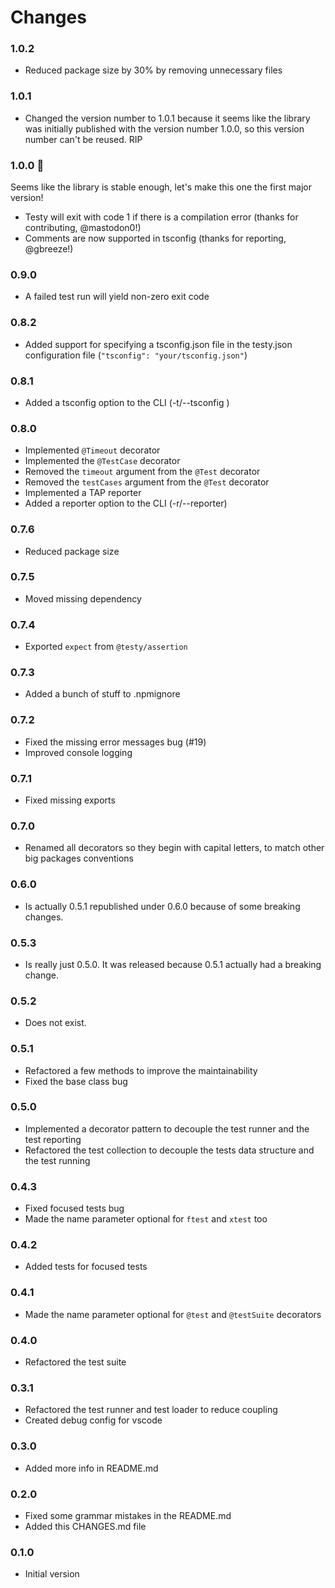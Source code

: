 # Changes

### 1.0.2
  - Reduced package size by 30% by removing unnecessary files

### 1.0.1
  - Changed the version number to 1.0.1 because it seems like the library was initially published with the version number 1.0.0, so this version number can't be reused. RIP

### 1.0.0 🎊
Seems like the library is stable enough, let's make this one the first major version!

  - Testy will exit with code 1 if there is a compilation error (thanks for contributing, @mastodon0!)
  - Comments are now supported in tsconfig (thanks for reporting, @gbreeze!)

### 0.9.0
  - A failed test run will yield non-zero exit code

### 0.8.2
  - Added support for specifying a tsconfig.json file in the testy.json configuration file (`"tsconfig": "your/tsconfig.json"`)


### 0.8.1
  - Added a tsconfig option to the CLI (-t/--tsconfig <path>)


### 0.8.0
  - Implemented `@Timeout` decorator
  - Implemented the `@TestCase` decorator
  - Removed the `timeout` argument from the `@Test` decorator
  - Removed the `testCases` argument from the `@Test` decorator
  - Implemented a TAP reporter
  - Added a reporter option to the CLI (-r/--reporter)

### 0.7.6
  - Reduced package size

### 0.7.5
  - Moved missing dependency

### 0.7.4
  - Exported `expect` from `@testy/assertion`

### 0.7.3
  - Added a bunch of stuff to .npmignore

### 0.7.2
  - Fixed the missing error messages bug (#19)
  - Improved console logging

### 0.7.1
  - Fixed missing exports

### 0.7.0
 - Renamed all decorators so they begin with capital letters, to match other big packages conventions

### 0.6.0
 - Is actually 0.5.1 republished under 0.6.0 because of some breaking changes.

### 0.5.3
 - Is really just 0.5.0. It was released because 0.5.1 actually had a breaking change.

### 0.5.2
- Does not exist.

### 0.5.1
 - Refactored a few methods to improve the maintainability
 - Fixed the base class bug

### 0.5.0
 - Implemented a decorator pattern to decouple the test runner and the test reporting
 - Refactored the test collection to decouple the tests data structure and the test running

### 0.4.3
 - Fixed focused tests bug
 - Made the name parameter optional for `ftest` and `xtest` too

### 0.4.2
 - Added tests for focused tests

### 0.4.1
 - Made the name parameter optional for `@test` and `@testSuite` decorators

### 0.4.0
 - Refactored the test suite

### 0.3.1
 - Refactored the test runner and test loader to reduce coupling
 - Created debug config for vscode

### 0.3.0
 - Added more info in README.md

### 0.2.0
- Fixed some grammar mistakes in the README.md
- Added this CHANGES.md file

### 0.1.0 
- Initial version

